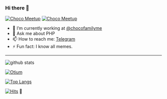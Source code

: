 ### Hi there 👋
[![Choco Meetup](https://img.shields.io/badge/choco%20meetup%20I-%D1%81%D0%BF%D0%B8%D0%BA%D0%B5%D1%80-blue.svg)](https://github.com/chocofamilyme)
[![Choco Meetup](https://img.shields.io/badge/choco%20meetup%20II-%D1%83%D1%87%D0%B0%D1%81%D1%82%D0%BD%D0%B8%D0%BA-9cf.svg)](https://github.com/chocofamilyme)

- 🔭 I’m currently working at [@chocofamilyme](https://github.com/chocofamilyme)
- 💬 Ask me about PHP
- 📫 How to reach me: [Telegram](https://t.me/loot_js)
- ⚡ Fun fact: I know all memes.
---

![github stats](https://github-readme-stats.vercel.app/api?username=Lootjs&show_icons=true)

[![Otium](https://github-readme-stats.vercel.app/api/pin/?username=Lootjs&repo=otium)](https://github.com/Lootjs/otium)

[![Top Langs](https://github-readme-stats.vercel.app/api/top-langs/?username=Lootjs)](https://github.com/Lootjs/)

[![Hits](http://hits.dwyl.com/Lootjs/Lootjs.svg)](http://hits.dwyl.com/Lootjs/Lootjs) :eyes:
